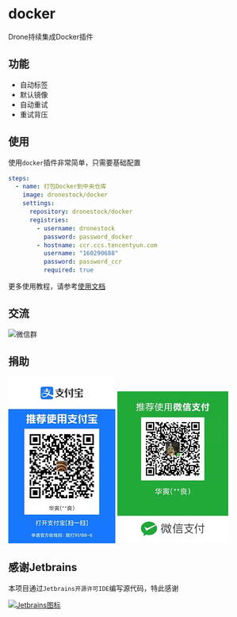 # docker

Drone持续集成Docker插件

## 功能

- 自动标签
- 默认镜像
- 自动重试
- 重试背压

## 使用

使用`docker`插件非常简单，只需要基础配置

```yaml
steps:
  - name: 打包Docker到中央仓库
    image: dronestock/docker
    settings:
      repository: dronestock/docker
      registries:
        - username: dronestock
          password: password_docker
        - hostname: ccr.ccs.tencentyun.com
          username: "160290688"
          password: password_ccr
          required: true
```

更多使用教程，请参考[使用文档](https://www.dronestock.tech/plugin/stock/docker)

## 交流

![微信群](https://www.dronestock.tech/communication/wxwork.jpg)

## 捐助

![支持宝](https://github.com/storezhang/donate/raw/master/alipay-small.jpg)
![微信](https://github.com/storezhang/donate/raw/master/weipay-small.jpg)

## 感谢Jetbrains

本项目通过`Jetbrains开源许可IDE`编写源代码，特此感谢

[![Jetbrains图标](https://resources.jetbrains.com/storage/products/company/brand/logos/jb_beam.svg)](https://www.jetbrains.com/?from=dronestock/docker)
